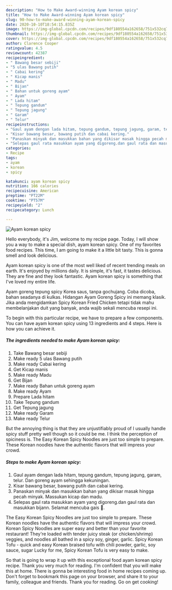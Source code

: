 ```yaml
---
description: "How to Make Award-winning Ayam korean spicy"
title: "How to Make Award-winning Ayam korean spicy"
slug: 90-how-to-make-award-winning-ayam-korean-spicy
date: 2020-10-10T18:54:15.835Z
image: https://img-global.cpcdn.com/recipes/9df180554a162658/751x532cq70/ayam-korean-spicy-resipi-foto-utama.jpg
thumbnail: https://img-global.cpcdn.com/recipes/9df180554a162658/751x532cq70/ayam-korean-spicy-resipi-foto-utama.jpg
cover: https://img-global.cpcdn.com/recipes/9df180554a162658/751x532cq70/ayam-korean-spicy-resipi-foto-utama.jpg
author: Clarence Cooper
ratingvalue: 4.5
reviewcount: 42387
recipeingredient:
- " Bawang besar sebiji"
- "5 ulas Bawang putih"
- " Cabai kering"
- " Kicap manis"
- " Madu"
- " Bijan"
- " Bahan untuk goreng ayam"
- " Ayam"
- " Lada hitam"
- " Tepung gandum"
- " Tepung jagung"
- " Garam"
- " Telur"
recipeinstructions:
- "Gaul ayam dengan lada hitam, tepung gandum, tepung jagung, garam, telur. Dan goreng ayam sehingga kekuningan."
- "Kisar bawang besar, bawang putih dan cabai kering."
- "Panaskan minyak dan masukkan bahan yang dikisar masak hingga pecah minyak. Massukan kicap dan madu."
- "Selepas gaul rata masukkan ayam yang digoreng.dan gaul rata dan masukkan bijann. Selamat mencuba gais 🤩."
categories:
- Recipe
tags:
- ayam
- korean
- spicy

katakunci: ayam korean spicy 
nutrition: 166 calories
recipecuisine: American
preptime: "PT22M"
cooktime: "PT57M"
recipeyield: "2"
recipecategory: Lunch

---
```



![Ayam korean spicy](https://img-global.cpcdn.com/recipes/9df180554a162658/751x532cq70/ayam-korean-spicy-resipi-foto-utama.jpg)

Hello everybody, it's Jim, welcome to my recipe page. Today, I will show you a way to make a special dish, ayam korean spicy. One of my favorites food recipes. This time, I am going to make it a little bit tasty. This is gonna smell and look delicious.

Ayam korean spicy is one of the most well liked of recent trending meals on earth. It's enjoyed by millions daily. It is simple, it's fast, it tastes delicious. They are fine and they look fantastic. Ayam korean spicy is something that I've loved my entire life.

Ayam goreng tepung spicy Korea saus, tanpa gochujang. Coba dicoba, bahan seadanya di kulkas. Hidangan Ayam Goreng Spicy ini memang klasik. Jika anda mengidamkan Spicy Korean Fried Chicken tetapi tidak mahu membelanjakan duit yang banyak, anda wajib sekali mencuba resepi ini.


To begin with this particular recipe, we have to prepare a few components. You can have ayam korean spicy using 13 ingredients and 4 steps. Here is how you can achieve it.

<!--inarticleads1-->

##### The ingredients needed to make Ayam korean spicy:

1. Take  Bawang besar sebiji
1. Make ready 5 ulas Bawang putih
1. Make ready  Cabai kering
1. Get  Kicap manis
1. Make ready  Madu
1. Get  Bijan
1. Make ready  Bahan untuk goreng ayam
1. Make ready  Ayam
1. Prepare  Lada hitam
1. Take  Tepung gandum
1. Get  Tepung jagung
1. Make ready  Garam
1. Make ready  Telur


But the annoying thing is that they are unjustifiably proud of I usually handle spicy stuff pretty well though so it could be me. I think the perception of spiciness is. The Easy Korean Spicy Noodles are just too simple to prepare. These Korean noodles have the authentic flavors that will impress your crowd. 

<!--inarticleads2-->

##### Steps to make Ayam korean spicy:

1. Gaul ayam dengan lada hitam, tepung gandum, tepung jagung, garam, telur. Dan goreng ayam sehingga kekuningan.
1. Kisar bawang besar, bawang putih dan cabai kering.
1. Panaskan minyak dan masukkan bahan yang dikisar masak hingga pecah minyak. Massukan kicap dan madu.
1. Selepas gaul rata masukkan ayam yang digoreng.dan gaul rata dan masukkan bijann. Selamat mencuba gais 🤩.


The Easy Korean Spicy Noodles are just too simple to prepare. These Korean noodles have the authentic flavors that will impress your crowd. Korean Spicy Noodles are super easy and better than your favorite restaurant! They&#39;re loaded with tender juicy steak (or chicken/shrimp) veggies, and noodles all bathed in a spicy soy, ginger, garlic. Spicy Korean Tofu - quick and easy Korean braised tofu with chili powder, garlic, soy sauce, sugar Lucky for me, Spicy Korean Tofu is very easy to make. 

So that is going to wrap it up with this exceptional food ayam korean spicy recipe. Thank you very much for reading. I'm confident that you will make this at home. There is gonna be interesting food in home recipes coming up. Don't forget to bookmark this page on your browser, and share it to your family, colleague and friends. Thank you for reading. Go on get cooking!
